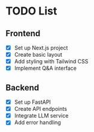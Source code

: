 # TODO List

## Frontend
- [x] Set up Next.js project
- [x] Create basic layout
- [x] Add styling with Tailwind CSS
- [x] Implement Q&A interface

## Backend
- [x] Set up FastAPI
- [x] Create API endpoints
- [x] Integrate LLM service
- [x] Add error handling
